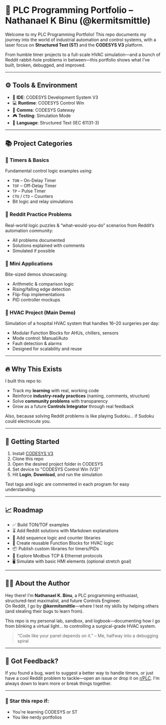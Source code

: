 # 🧠 PLC Programming Portfolio – Nathanael K Binu (@kermitsmittle)

Welcome to my PLC Programming Portfolio! This repo documents my journey into the world of industrial automation and control systems, with a laser focus on **Structured Text (ST)** and the **CODESYS V3** platform.

From humble timer projects to a full-scale HVAC simulation—and a bunch of Reddit rabbit-hole problems in between—this portfolio shows what I’ve built, broken, debugged, and improved.

---

## ⚙️ Tools & Environment

- 🧠 **IDE**: CODESYS Development System V3  
- 💻 **Runtime**: CODESYS Control Win  
- 🔄 **Comms**: CODESYS Gateway  
- 🎮 **Testing**: Simulation Mode  
- 🧾 **Language**: Structured Text (IEC 61131-3)

---

## 📚 Project Categories

### 🔹 Timers & Basics
Fundamental control logic examples using:
- `TON` – On-Delay Timer
- `TOF` – Off-Delay Timer
- `TP` – Pulse Timer
- `CTU` / `CTD` – Counters
- Bit logic and relay simulations

### 🔹 Reddit Practice Problems
Real-world logic puzzles & “what-would-you-do” scenarios from Reddit’s automation community:
- All problems documented
- Solutions explained with comments
- Simulated if possible

### 🔹 Mini Applications
Bite-sized demos showcasing:
- Arithmetic & comparison logic
- Rising/falling edge detection
- Flip-flop implementations
- PID controller mockups

### 🔹 HVAC Project (Main Demo)
Simulation of a hospital HVAC system that handles 16–20 surgeries per day:
- Modular Function Blocks for AHUs, chillers, sensors
- Mode control: Manual/Auto
- Fault detection & alarms
- Designed for scalability and reuse

---

## 🔥 Why This Exists

I built this repo to:
- Track my **learning** with real, working code
- Reinforce **industry-ready practices** (naming, comments, structure)
- Solve **community problems** with transparency
- Grow as a future **Controls Integrator** through real feedback

Also, because solving Reddit problems is like playing Sudoku… if Sudoku could electrocute you.

---

## 🚀 Getting Started

1. Install [CODESYS V3](https://www.codesys.com/download.html)
2. Clone this repo
3. Open the desired project folder in CODESYS
4. Set device to "CODESYS Control Win (V3)"
5. Hit **Login**, **Download**, and run the simulation

Test tags and logic are commented in each program for easy understanding.

---

## 📈 Roadmap

- ✅ Build TON/TOF examples  
- ⏳ Add Reddit solutions with Markdown explanations  
- 🔁 Add sequence logic and counter libraries  
- 🏥 Create reusable Function Blocks for HVAC logic  
- 📦 Publish custom libraries for timers/PIDs  
- 🔐 Explore Modbus TCP & Ethernet protocols  
- 🖥️ Simulate with basic HMI elements (optional stretch goal)

---

## 👨‍💻 About the Author

Hey there! I’m **Nathanael K. Binu**, a PLC programming enthusiast, structured-text maximalist, and future Controls Engineer.  
On Reddit, I go by **@kermitsmittle**—where I test my skills by helping others (and stealing their bugs to learn from).

This repo is my personal lab, sandbox, and logbook—documenting how I go from blinking a virtual light… to controlling a surgical-grade HVAC system.

> “Code like your panel depends on it.” – Me, halfway into a debugging spiral

---

## 🙌 Got Feedback?

If you found a bug, want to suggest a better way to handle timers, or just have a cool Reddit problem to tackle—open an issue or drop it on [r/PLC](https://www.reddit.com/r/PLC/). I'm always down to learn more or break things together.

---

### 🌟 Star this repo if:
- You're learning CODESYS or ST  
- You like nerdy portfolios  
